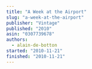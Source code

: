 ```yaml
---
title: "A Week at the Airport"
slug: "a-week-at-the-airport"
publisher: "Vintage"
published: "2010"
asin: "0307739678"
authors:
  - alain-de-botton
started: "2010-11-21"
finished: "2010-11-21"
---
```


